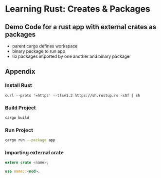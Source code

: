 # Learning Rust: Creates & Packages

## Demo Code for a rust app with external crates as packages

- parent cargo defines workspace
- binary package to run app
- lib packages imported by one another and binary package

## Appendix

### Install Rust

```shell
curl --proto '=https' --tlsv1.2 https://sh.rustup.rs -sSf | sh
```

### Build Project

````bash
cargo build
````

### Run Project

```bash
cargo run --package app
```

### Importing external crate

```rust
extern crate <name>;

use name::<mod>;
```